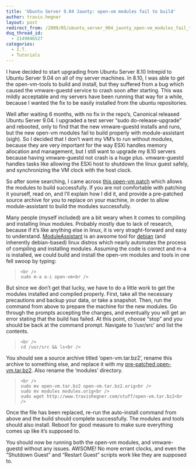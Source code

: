 ```yaml
---
title: 'Ubuntu Server 9.04 Jaunty: open-vm modules fail to build'
author: travis.hegner
layout: post
redirect_from: /2009/05/ubuntu_server_904_jaunty_open-vm_modules_fail_to_build/
dsq_thread_id:
  - 2149846527
categories:
  - I.T.
  - Tutorials
---
```

I have decided to start upgrading from Ubuntu Server 8.10 Intrepid to Ubuntu Server 9.04 on all of my server machines. In 8.10, I was able to get the open-vm-tools to build and install, but they suffered from a bug which caused the vmware-guestd service to crash soon after starting. This was mildly acceptable and my servers have been running that way for a while, because I wanted the fix to be easily installed from the ubuntu repositories.

Well after waiting 6 months, with no fix in the repo&#8217;s, Canonical released Ubuntu Server 9.04. I upgraded a test server &#8220;sudo do-release-upgrade&#8221; and rebooted, only to find that the new vmware-guestd installs and runs, but the new open-vm modules fail to build properly with module-assistant (sigh). So I decided that I don&#8217;t want my <span class="caps">VM&#8217;</span>s to run without modules, because they are very important for the way <span class="caps">ESX</span>i handles memory allocation and management, but I still want to upgrade my 8.10 servers because having vmware-guestd not crash is a huge plus. vmware-guestd handles tasks like allowing the <span class="caps">ESX</span>i host to shutdown the linux guest safely, and synchronizing the VM clock with the host clock.

So after some searching, I came across [this open-vm patch][1] which allows the modules to build successfully. If you are not comfortable with patching it yourself, read on, and I&#8217;ll explain how I did it, and provide a pre-patched source archive for you to replace on your machine, in order to allow module-assistant to build the modules successfully.

Many people (myself included) are a bit weary when it comes to compiling and installing linux modules. Probably mostly due to lack of research, because if it&#8217;s like anything else in linux, it is very straght-forward and easy to understand. [ModuleAssistant][2] is an awsome tool for [debian][3] (and inherently debian-based) linux distros which nearly automates the process of compiling and installing modules. Assuming the code is correct and m-a is installed, we could build and install the open-vm modules and tools in one fell swoop by typing:

<blockquote class="code">
  <p>
    <code>&lt;br />
sudo m-a a-i open-vm&lt;br />
</code>
  </p>
</blockquote>

But since we don&#8217;t get that lucky, we have to do a little work to get the modules installed and compiled properly. First, take all the necessary precautions and backup your data, or take a snapshot. Then, run the command from above to prepare the machine for the new modules. Go through the prompts accepting the changes, and eventually you will get an error stating that the build has failed. At this point, choose &#8220;stop&#8221; and you should be back at the command prompt. Navigate to &#8216;/usr/src&#8217; and list the contents.

<blockquote class="code">
  <p>
    <code>&lt;br />
cd /usr/src && ls&lt;br />
</code>
  </p>
</blockquote>

You should see a source archive titled &#8216;open-vm.tar.bz2&#8217;, rename this archive to something else, and replace it with my [pre-patched open-vm.tar.bz2][4]. Also rename the &#8216;modules&#8217; directory.

<blockquote class="code">
  <p>
    <code>&lt;br />
sudo mv open-vm.tar.bz2 open-vm.tar.bz2.orig&lt;br />
sudo mv modules modules.orig&lt;br />
sudo wget http://www.travishegner.com/stuff/open-vm.tar.bz2&lt;br />
</code>
  </p>
</blockquote>

Once the file has been replaced, re-run the auto-install command from above and the build should complete successfully. The modules and tools should also install. Reboot for good measure to make sure everything comes up like it&#8217;s supposed to.

You should now be running both the open-vm modules, and vmware-guestd without any issues. <span class="caps">AWSOME</span>! No more errant clocks, and even the &#8220;Shutdown Guest&#8221; and &#8220;Restart Guest&#8221; scripts work like they are supposed to.

 [1]: http://gist.github.com/raw/101730/a525d1eb140661bf4067ae21adbb408856042780/vmhgfs-2008-11-18-jaunty-lenny.diff
 [2]: http://wiki.debian.org/ModuleAssistant
 [3]: http://www.debian.org/
 [4]: http://www.travishegner.com/stuff/open-vm.tar.bz2

